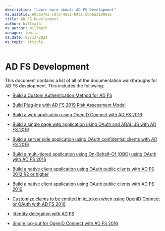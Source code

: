 ```yaml
---
description: "Learn more about: AD FS Development"
ms.assetid: e9563792-cd73-4a32-b4a1-5bd6a2109016
title: AD FS Development
author: billmath
ms.author: billmath
manager: femila
ms.date: 02/13/2024
ms.topic: article
---
```

# AD FS Development


This document contains a list of all of the documentation walkthroughs for AD FS development. This includes the following:


- [Build a Custom Authentication Method for AD FS](../ad-fs/development/ad-fs-build-custom-auth-method.md)

- [Build Plug-ins with AD FS 2019 Risk Assessment Model](../ad-fs/development/ad-fs-risk-assessment-model.md)

- [Build a web application using OpenID Connect with AD FS 2016](../ad-fs/development/Enabling-OpenId-Connect-with-AD-FS.md)

- [Build a single page web application using OAuth and ADAL.JS with AD FS 2016](../ad-fs/development/Single-Page-Application-with-AD-FS.md)

- [Build a server side application using OAuth confidential clients with AD FS 2016](./development/enabling-oauth-confidential-clients-with-ad-fs.md)

- [Build a multi-tiered application using On-Behalf-Of (OBO) using OAuth with AD FS 2016](./development/ad-fs-on-behalf-of-authentication-in-windows-server.md)

- [Build a native client application using OAuth public clients with AD FS 2012 R2 or higher](/previous-versions/adfs-windows-server-2012R2/dn633593(v=msdn.10))

- [Build a native client application using OAuth public clients with AD FS 2016](../ad-fs/development/native-client-with-ad-fs.md)

- [Customize claims to be emitted in id_token when using OpenID Connect or OAuth with AD FS 2016](./development/custom-id-tokens-in-ad-fs.md)

- [Identity delegation with AD FS](../ad-fs/development/ad-fs-identity-delegation.md)

- [Single log-out for OpenID Connect with AD FS 2016](../ad-fs/development/ad-fs-logout-openid-connect.md)

